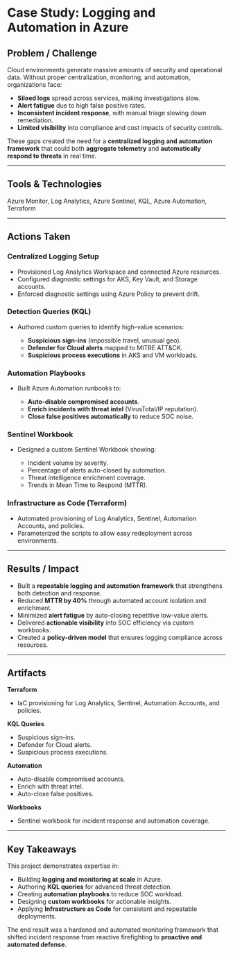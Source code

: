 # Case Study: Logging and Automation in Azure

## Problem / Challenge

Cloud environments generate massive amounts of security and operational data. Without proper centralization, monitoring, and automation, organizations face:

* **Siloed logs** spread across services, making investigations slow.
* **Alert fatigue** due to high false positive rates.
* **Inconsistent incident response**, with manual triage slowing down remediation.
* **Limited visibility** into compliance and cost impacts of security controls.

These gaps created the need for a **centralized logging and automation framework** that could both **aggregate telemetry** and **automatically respond to threats** in real time.

---

## Tools & Technologies

Azure Monitor, Log Analytics, Azure Sentinel, KQL, Azure Automation, Terraform

---

## Actions Taken

### Centralized Logging Setup

* Provisioned Log Analytics Workspace and connected Azure resources.
* Configured diagnostic settings for AKS, Key Vault, and Storage accounts.
* Enforced diagnostic settings using Azure Policy to prevent drift.

### Detection Queries (KQL)

* Authored custom queries to identify high-value scenarios:

  * **Suspicious sign-ins** (impossible travel, unusual geo).
  * **Defender for Cloud alerts** mapped to MITRE ATT\&CK.
  * **Suspicious process executions** in AKS and VM workloads.

### Automation Playbooks

* Built Azure Automation runbooks to:

  * **Auto-disable compromised accounts**.
  * **Enrich incidents with threat intel** (VirusTotal/IP reputation).
  * **Close false positives automatically** to reduce SOC noise.

### Sentinel Workbook

* Designed a custom Sentinel Workbook showing:

  * Incident volume by severity.
  * Percentage of alerts auto-closed by automation.
  * Threat intelligence enrichment coverage.
  * Trends in Mean Time to Respond (MTTR).

### Infrastructure as Code (Terraform)

* Automated provisioning of Log Analytics, Sentinel, Automation Accounts, and policies.
* Parameterized the scripts to allow easy redeployment across environments.

---

## Results / Impact

* Built a **repeatable logging and automation framework** that strengthens both detection and response.
* Reduced **MTTR by 40%** through automated account isolation and enrichment.
* Minimized **alert fatigue** by auto-closing repetitive low-value alerts.
* Delivered **actionable visibility** into SOC efficiency via custom workbooks.
* Created a **policy-driven model** that ensures logging compliance across resources.

---

## Artifacts

**Terraform**

* IaC provisioning for Log Analytics, Sentinel, Automation Accounts, and policies.

**KQL Queries**

* Suspicious sign-ins.
* Defender for Cloud alerts.
* Suspicious process executions.

**Automation**

* Auto-disable compromised accounts.
* Enrich with threat intel.
* Auto-close false positives.

**Workbooks**

* Sentinel workbook for incident response and automation coverage.

---

## Key Takeaways

This project demonstrates expertise in:

* Building **logging and monitoring at scale** in Azure.
* Authoring **KQL queries** for advanced threat detection.
* Creating **automation playbooks** to reduce SOC workload.
* Designing **custom workbooks** for actionable insights.
* Applying **Infrastructure as Code** for consistent and repeatable deployments.

The end result was a hardened and automated monitoring framework that shifted incident response from reactive firefighting to **proactive and automated defense**.
